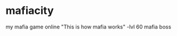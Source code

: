 # mafiacity
my mafia game online
"This is how mafia works"
                      -lvl 60 mafia boss
